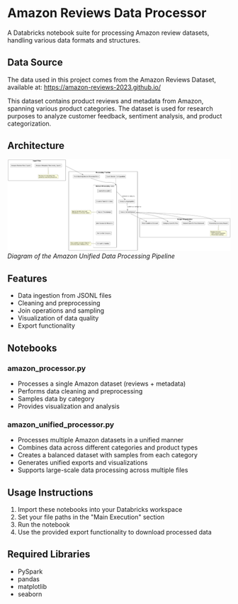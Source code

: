 # Amazon Reviews Data Processor
A Databricks notebook suite for processing Amazon review datasets, handling various data formats and structures.

## Data Source
The data used in this project comes from the Amazon Reviews Dataset, available at:
https://amazon-reviews-2023.github.io/

This dataset contains product reviews and metadata from Amazon, spanning various product categories. The dataset is used for research purposes to analyze customer feedback, sentiment analysis, and product categorization.

## Architecture
![Amazon Data Processing Pipeline](pipeline_diagram.png)
*Diagram of the Amazon Unified Data Processing Pipeline*

## Features
- Data ingestion from JSONL files
- Cleaning and preprocessing
- Join operations and sampling
- Visualization of data quality
- Export functionality

## Notebooks

### amazon_processor.py
- Processes a single Amazon dataset (reviews + metadata)
- Performs data cleaning and preprocessing
- Samples data by category
- Provides visualization and analysis

### amazon_unified_processor.py
- Processes multiple Amazon datasets in a unified manner
- Combines data across different categories and product types
- Creates a balanced dataset with samples from each category
- Generates unified exports and visualizations
- Supports large-scale data processing across multiple files

## Usage Instructions
1. Import these notebooks into your Databricks workspace
2. Set your file paths in the "Main Execution" section
3. Run the notebook
4. Use the provided export functionality to download processed data

## Required Libraries
- PySpark
- pandas
- matplotlib
- seaborn

